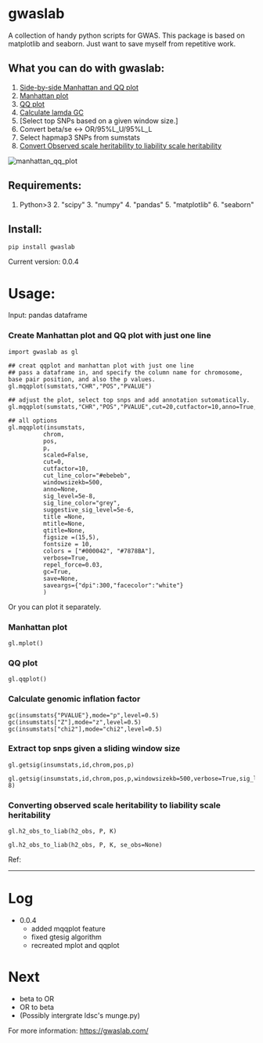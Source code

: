 # gwaslab
A collection of handy python scripts for GWAS. 
This package is based on matplotlib and seaborn.
Just want to save myself from repetitive work.

## What you can do with gwaslab:
1. [Side-by-side Manhattan and QQ plot](#create-manhattan-plot-and-qq-plot-with-just-one-line)
2. [Manhattan plot](#manhattan-plot)
3. [QQ plot](#qq-plot)
4. [Calculate lamda GC](#calculate-genomic-inflation-factor)
5. [Select top SNPs based on a given window size.]
6. Convert beta/se <-> OR/95%L_U/95%L_L
7. Select hapmap3 SNPs from sumstats
8. [Convert Observed scale heritability to liability scale heritability](#converting-observed-scale-heritability-to-liability-scale-heritability)

![manhattan_qq_plot](https://user-images.githubusercontent.com/40289485/154832769-eddaf72e-9664-4f33-86e9-199e8fe92e56.png)

## Requirements:
1. Python>3  2. "scipy"  3. "numpy"  4. "pandas"  5. "matplotlib"  6. "seaborn"

## Install:
```
pip install gwaslab
```
Current version: 0.0.4

# Usage:

Input: pandas dataframe

### Create Manhattan plot and QQ plot with just one line
```
import gwaslab as gl

## creat qqplot and manhattan plot with just one line
## pass a dataframe in, and specify the column name for chromosome, base pair position, and also the p values.
gl.mqqplot(sumstats,"CHR","POS","PVALUE")

## adjust the plot, select top snps and add annotation sutomatically.
gl.mqqplot(sumstats,"CHR","POS","PVALUE",cut=20,cutfactor=10,anno=True,verbose=True,save=True,title="gwaslab")

## all options
gl.mqqplot(insumstats,
          chrom,
          pos,
          p,
          scaled=False,
          cut=0,
          cutfactor=10,
          cut_line_color="#ebebeb",
          windowsizekb=500,
          anno=None,
          sig_level=5e-8,
          sig_line_color="grey",
          suggestive_sig_level=5e-6,
          title =None,
          mtitle=None,
          qtitle=None,
          figsize =(15,5),
          fontsize = 10,
          colors = ["#000042", "#7878BA"],
          verbose=True,
          repel_force=0.03,
          gc=True,
          save=None,
          saveargs={"dpi":300,"facecolor":"white"}
          )
```
Or you can plot it separately.
### Manhattan plot
```
gl.mplot()
```
### QQ plot
```
gl.qqplot()
```

### Calculate genomic inflation factor
```
gc(insumstats{"PVALUE"},mode="p",level=0.5)
gc(insumstats["Z"],mode="z",level=0.5)
gc(insumstats["chi2"],mode="chi2",level=0.5)
```

### Extract top snps given a sliding window size
```
gl.getsig(insumstats,id,chrom,pos,p)

gl.getsig(insumstats,id,chrom,pos,p,windowsizekb=500,verbose=True,sig_level=5e-8)
```

### Converting observed scale heritability to liability scale heritability
```
gl.h2_obs_to_liab(h2_obs, P, K)

gl.h2_obs_to_liab(h2_obs, P, K, se_obs=None)
```
Ref: 

--------------------------
# Log
- 0.0.4  
  -  added mqqplot feature
  -  fixed gtesig algorithm
  -  recreated mplot and qqplot

# Next 
- beta to OR
- OR to beta 
- (Possibly intergrate ldsc's munge.py)

For more information: 
https://gwaslab.com/

